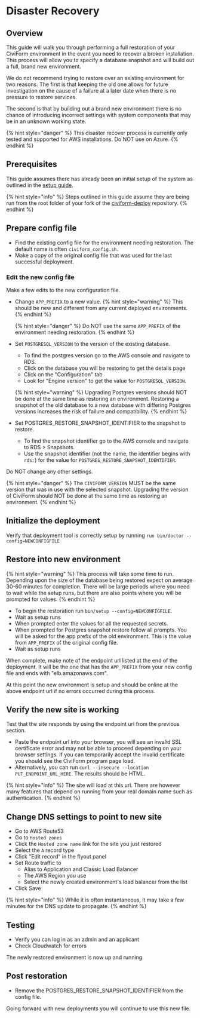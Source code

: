 # Disaster Recovery

## Overview

This guide will walk you through performing a full restoration of your CiviForm environment in the event you need to recover a broken installation. This process will allow you to specify a database snapshot and will build out a full, brand new environment. 

We do not recommend trying to restore over an existing environment for two reasons. The first is that keeping the old one allows for future investigation on the cause of a failure at a later date when there is no pressure to restore services. 

The second is that by building out a brand new environment there is no chance of introducing incorrect settings with system components that may be in an unknown working state.

{% hint style="danger" %}
This disaster recover process is currently only tested and supported for AWS installations. Do NOT use on Azure.
{% endhint %}

## Prerequisites

This guide assumes there has already been an initial setup of the system as outlined in the [setup guide](https://docs.civiform.us/it-manual/sre-playbook/initial-deployment/terraform-deploy-system).

{% hint style="info" %}
Steps outlined in this guide assume they are being run from the root folder of your fork of the [civiform-deploy](https://github.com/civiform/civiform-deploy) repository.
{% endhint %}

## Prepare config file

- Find the existing config file for the environment needing restoration. The default name is often `civiform_config.sh`.
- Make a copy of the original config file that was used for the last successful deployment.

### Edit the new config file

Make a few edits to the new configuration file. 

- Change `APP_PREFIX` to a new value.
  {% hint style="warning" %}
  This should be new and different from any current deployed environments.
  {% endhint %}

  {% hint style="danger" %}
  Do NOT use the same `APP_PREFIX` of the environment needing restoration.
  {% endhint %}

- Set `POSTGRESQL_VERSION` to the version of the existing database.
  
  - To find the postgres version go to the AWS console and navigate to RDS.
  - Click on the database you will be restoring to get the details page
  - Click on the "Configuration" tab
  - Look for "Engine version" to get the value for `POSTGRESQL_VERSION`.

  {% hint style="warning" %}
  Upgrading Postgres versions should NOT be done at the same time as restoring an environment. Restoring a snapshot of the old database to a new database with differing Postgres versions increases the risk of failure and compatibility.
  {% endhint %}

- Set POSTGRES_RESTORE_SNAPSHOT_IDENTIFIER to the snapshot to restore. 
  
  - To find the snapshot identifier go to the AWS console and navigate to RDS > Snapshots.
  - Use the snapshot identifier (not the name, the identifier begins with `rds:`) for the value for `POSTGRES_RESTORE_SNAPSHOT_IDENTIFIER`.

Do NOT change any other settings.

{% hint style="danger" %}
The `CIVIFORM_VERSION` MUST be the same version that was in use with the selected snapshot. Upgrading the version of CiviForm should NOT be done at the same time as restoring an environment.
{% endhint %}

## Initialize the deployment

Verify that deployment tool is correctly setup by running `run bin/doctor --config=NEWCONFIGFILE`

## Restore into new environment

{% hint style="warning" %}
This process will take some time to run. Depending upon the size of the database being restored expect on average 30-60 minutes for completion. There will be large periods where you need to wait while the setup runs, but there are also points where you will be prompted for values.
{% endhint %}

- To begin the restoration run `bin/setup --config=NEWCONFIGFILE`.
- Wait as setup runs
- When prompted enter the values for all the requested secrets.
- When prompted for Postgres snapshot restore follow all prompts. You will be asked for the app prefix of the old environment. This is the value from `APP_PREFIX` of the original config file.
- Wait as setup runs

When complete, make note of the endpoint url listed at the end of the deployment. It will be the one that has the `APP_PREFIX` from your new config file and ends with "elb.amazonaws.com".

At this point the new environment is setup and should be online at the above endpoint url if no errors occurred during this process.

## Verify the new site is working

Test that the site responds by using the endpoint url from the previous section.

- Paste the endpoint url into your browser, you will see an invalid SSL certificate error and may not be able to proceed depending on your browser settings. If you can temporarily accept the invalid certificate you should see the CiviForm program page load.
- Alternatively, you can run `curl --insecure --location PUT_ENDPOINT_URL_HERE`. The results should be HTML.

{% hint style="info" %}
The site will load at this url. There are however many features that depend on running from your real domain name such as authentication.
{% endhint %}

## Change DNS settings to point to new site

- Go to AWS Route53
- Go to `Hosted zones`
- Click the `Hosted zone name` link for the site you just restored
- Select the `A` record type
- Click "Edit record" in the flyout panel
- Set Route traffic to
    - Alias to Application and Classic Load Balancer
    - The AWS Region you use
    - Select the newly created environment's load balancer from the list
- Click Save

{% hint style="info" %}
While it is often instantaneous, it may take a few minutes for the DNS update to propagate.
{% endhint %}

## Testing

- Verify you can log in as an admin and an applicant
- Check Cloudwatch for errors

The newly restored environment is now up and running.

## Post restoration

- Remove the POSTGRES_RESTORE_SNAPSHOT_IDENTIFIER from the config file.

Going forward with new deployments you will continue to use this new file.


